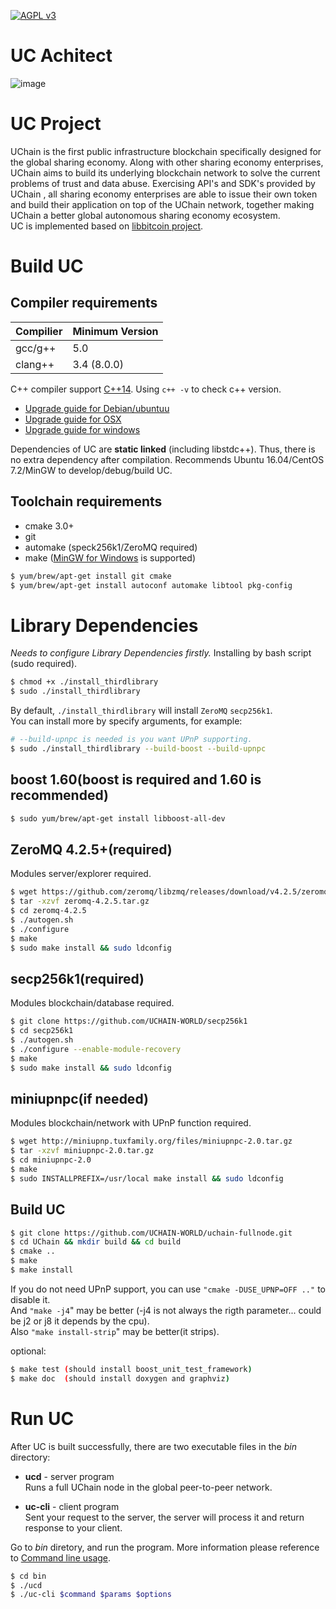 [![AGPL v3](https://img.shields.io/badge/license-AGPL%20v3-brightgreen.svg)](./LICENSE)
# UC Achitect
![image](https://raw.githubusercontent.com/wiki/yangguanglu/pics/uchainachitect.jpeg)
# UC Project
UChain is the first public infrastructure blockchain specifically designed for the global sharing economy. Along with other sharing economy enterprises, UChain aims to build its underlying blockchain network to solve the current problems of trust and data abuse. Exercising API's and SDK's provided by UChain , all sharing economy enterprises are able to issue their own token and build their application on top of the UChain network, together making UChain a better global autonomous sharing economy ecosystem.
<br>UC is implemented based on [libbitcoin project](https://github.com/libbitcoin).


# Build UC

## Compiler requirements
| Compilier | Minimum Version |  
| ---------| ---------------- | 
| gcc/g++ |   5.0             |  
| clang++ |   3.4 (8.0.0)     |  

C++ compiler support [C++14](http://en.cppreference.com/w/cpp/compiler_support). 
Using `c++ -v` to check c++ version.
- [Upgrade guide for Debian/ubuntuu](https://github.com/libbitcoin/libbitcoin#debianubuntu)
- [Upgrade guide for OSX](https://github.com/libbitcoin/libbitcoin#macintosh)
- [Upgrade guide for windows](https://github.com/libbitcoin/libbitcoin#windows)

Dependencies of UC are **static linked** (including libstdc++). 
Thus, there is no extra dependency after compilation.
Recommends Ubuntu 16.04/CentOS 7.2/MinGW to develop/debug/build UC.

## Toolchain requirements
- cmake 3.0+
- git
- automake (speck256k1/ZeroMQ required)
- make ([MinGW for Windows](http://repo.msys2.org/distrib/x86_64/msys2-x86_64-20180531.exe) is supported)

```bash
$ yum/brew/apt-get install git cmake
$ yum/brew/apt-get install autoconf automake libtool pkg-config
```

# Library Dependencies
*Needs to configure Library Dependencies firstly.*
Installing by bash script (sudo required).
```bash
$ chmod +x ./install_thirdlibrary
$ sudo ./install_thirdlibrary
```
By default, `./install_thirdlibrary` will install `ZeroMQ` `secp256k1`.  
You can install more by specify arguments, for example:
```bash
# --build-upnpc is needed is you want UPnP supporting.
$ sudo ./install_thirdlibrary --build-boost --build-upnpc
```

## boost 1.60(boost is required and 1.60 is recommended)
```bash
$ sudo yum/brew/apt-get install libboost-all-dev
```

## ZeroMQ 4.2.5+(required)
Modules server/explorer required.

```bash
$ wget https://github.com/zeromq/libzmq/releases/download/v4.2.5/zeromq-4.2.5.tar.gz
$ tar -xzvf zeromq-4.2.5.tar.gz
$ cd zeromq-4.2.5
$ ./autogen.sh
$ ./configure
$ make
$ sudo make install && sudo ldconfig
```

## secp256k1(required) 
Modules blockchain/database required.

```bash
$ git clone https://github.com/UCHAIN-WORLD/secp256k1
$ cd secp256k1
$ ./autogen.sh
$ ./configure --enable-module-recovery
$ make
$ sudo make install && sudo ldconfig
```

## miniupnpc(if needed)
Modules blockchain/network with UPnP function required.

```bash
$ wget http://miniupnp.tuxfamily.org/files/miniupnpc-2.0.tar.gz
$ tar -xzvf miniupnpc-2.0.tar.gz
$ cd miniupnpc-2.0
$ make
$ sudo INSTALLPREFIX=/usr/local make install && sudo ldconfig
```

## Build UC
```bash
$ git clone https://github.com/UCHAIN-WORLD/uchain-fullnode.git
$ cd UChain && mkdir build && cd build
$ cmake ..
$ make
$ make install
```
If you do not need UPnP support, you can use `"cmake -DUSE_UPNP=OFF .."` to disable it.
<br>And `"make -j4`" may be better (-j4 is not always the rigth parameter... could be j2 or j8 it depends by the cpu).
<br>Also `"make install-strip`" may be better(it strips).

optional:
```bash
$ make test (should install boost_unit_test_framework)
$ make doc  (should install doxygen and graphviz)
```



# Run UC
After UC is built successfully, there are two executable files in the _bin_ directory:

 - **ucd** - server program  
   Runs a full UChain node in the global peer-to-peer network.

 - **uc-cli** - client program  
   Sent your request to the server, the server will process it and return response to your client.

Go to _bin_ diretory, and run the program.
More information please reference to [Command line usage]( https://github.com/UCHAIN-WORLD/uchain-fullnode/wiki/commands).
```bash
$ cd bin
$ ./ucd
$ ./uc-cli $command $params $options
```
